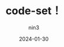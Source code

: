 ---
title: code-set！
pubDate: '2024 年 1 月 30 日'
date: 2024-01-30
description: 在这个测试页面你可以看到code内容!
author: nin3
readingtime: 10
tags: 
  - 代码测试
cover: https://bu.dusays.com/2023/12/26/658a9399299da.png
categories: 代码
themecolor: "text-orange"
views: 2024
cate:
  name: 代码
  title: 代码钻研
  subtitle:  < / >
---
